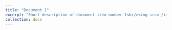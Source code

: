 ```yaml
---
title: "Document 1"
excerpt: "Short description of document item number 1<br/><img src='/images/500x300.png'>"
collection: docs
---
```

